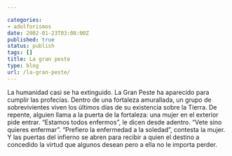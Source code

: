 ```yaml
---

categories:
- adolforismos
date: 2002-01-23T03:08:00Z
published: true
status: publish
tags: []
title: La gran peste
type: blog
url: /la-gran-peste/
---
```


La humanidad casi se ha extinguido. La Gran Peste ha aparecido para cumplir las profecías. Dentro de una fortaleza amurallada, un grupo de sobrevivientes viven los últimos días de su existencia sobre la Tierra. De repente, alguien llama a la puerta de la fortaleza: una mujer en el exterior pide entrar. “Estamos todos enfermos”, le dicen desde adentro. “Vete sino quieres enfermar”. “Prefiero la enfermedad a la soledad”, contesta la mujer. Y las puertas del infierno se abren para recibir a quien el destino a concedido la virtud que algunos desean pero a ella no le importa perder.
